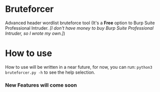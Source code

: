 # Bruteforcer
Advanced header wordlist bruteforce tool (It's a <b>Free</b> option to Burp Suite Professional Intruder.<i> [I don't have money to buy Burp Suite Professional Intruder, so I wrote my own.]</i>)

# How to use
How to use will be written in a near future, for now, you can run: ```python3 bruteforcer.py -h``` to see the help selection.

### New Features will come soon
